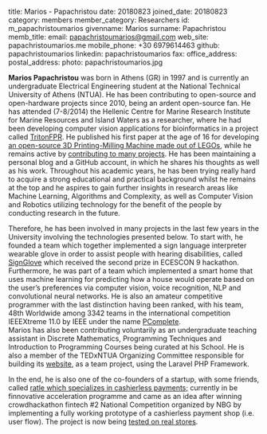 title: Marios - Papachristou
date: 20180823
joined_date: 20180823
category: members
member_category: Researchers
id: m_papachristoumarios
givenname: Marios
surname: Papachristou
memb_title:
email: papachristoumarios@gmail.com
web_site: papachristoumarios.me
mobile_phone: +30 6979614463
github: papachristoumarios
linkedin: papachristoumarios
fax:
office_address:
postal_address:
photo: papachristoumarios.jpg

**Marios Papachristou** was born in Athens (GR) in 1997 and is currently an undergraduate Electrical Engineering student at the National Technical University of Athens (NTUA). He has been contributing to open-source and open-hardware projects since 2010, being an ardent open-source fan. He has attended (7-8/2014) the Hellenic Centre for Marine Research Institute for Marine Resources and Island Waters as a researcher, where he had been developing computer vision applications for bioinformatics in a project called [TritonFPR](https://github.com/papachristoumarios/triton-fpr). He published his first paper at the age of 16 for developing [an open-source 3D Printing-Milling Machine made out of LEGOs](https://github.com/papachristoumarios/lego-mindstorms-3d-printing-milling-machine), while he remains active by [contributing to many projects](https://github.com/papachristoumarios). He has been maintaining a personal blog and a GitHub account, in which he shares his thoughts as well as his work. Throughout his academic years, he has been trying really hard to acquire a strong educational and practical background whilst he remains at the top and he aspires to gain further insights in research areas like Machine Learning, Algorithms and Complexity, as well as Computer Vision and Robotics utilizing technology for the benefit of the people by conducting research in the future.

Therefore, he has been involved in many projects in the last few years in the University  involving the technologies presented below. To start with, he founded a team which together implemented a sign language interpreter wearable glove in order to assist people with hearing disabilities, called [SignGlove](https://github.com/papachristoumarios/SignGlove) which received the second prize in ECESCON 9 hackathon. Furthermore, he was part of a team which implemented a smart home that uses machine learning for predicting how a house would operate based on the user’s preferences via computer vision, voice recognition, NLP and convolutional neural networks. He is also an amateur competitive programmer with the last distinction having been ranked, with his team, 48th Worldwide among 3342 teams in the international competition IEEEXtreme 11.0 by IEEE under the name [PComplete](https://github.com/papachristoumarios/IEEEXtreme11.0-PComplete).  
Marios has also been contributing voluntarily as an undergraduate teaching assistant in Discrete Mathematics, Programming Techniques and Introduction to Programming Courses being curated at his School. He is also a member of the TEDxNTUA Organizing Committee responsible for building its [website](https://2018.tedxntua.com/en), as a team project, using the Laravel PHP Framework.

In the end, he is also one of the co-founders of a startup, with some friends, called [ratle which specializes in cashierless payments;](https://www.ratle-labs.com) currently in be finnovative acceleration programme and came as an idea after winning crowdhackathon fintech #2 National Competition organized by NBG by implementing a fully working prototype of a cashierless payment shop  (i.e. user flow). The project is now being [tested on real stores](https://www.youtube.com/watch?v=XemEQaNxL3Q&feature=youtu.be).  


